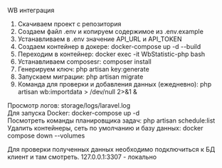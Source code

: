 WB интеграция

1. Скачиваем проект с репозитория
2. Создаем файл .env и копируем содержимое из .env.example
3. Устанавливаем в .env значение API_URL и API_TOKEN
4. Создаем контейнер в докере: docker-compose up -d --build
5. Переходим в контейнер: docker exec -it WbStatistic-php bash
6. Устанавливаем composesr: composer install
7. Генерируем ключ: php artisan key:generate
8. Запускаем миграции: php artisan migrate
9. Команда для проверки и добавления данных (ежедневно):
php artisan wb:importdata > /dev/null 2>&1 &

Просмотр логов: storage/logs/laravel.log  
Для запуска Docker: docker-compose up -d  
Посмотреть команды планировщика задач: php artisan schedule:list  
Удалить контейнеры, сеть по умолчанию и базу данных: docker compose down --volumes

Для проверки полученных данных необходимо подключиться к БД клиент и там смотреть.
127.0.0.1:3307 - локально
